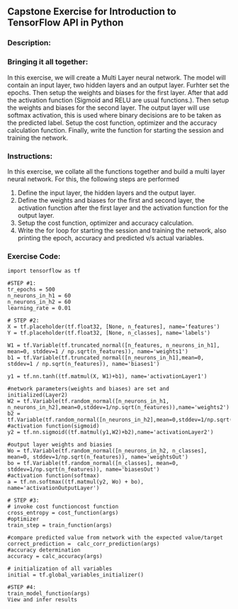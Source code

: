 ## Capstone Exercise for Introduction to TensorFlow API in Python
### Description:
### Bringing it all together:
In this exercise, we will create a Multi Layer neural network. The model will contain an input layer, two hidden layers and an output layer. Furhter set the epochs. Then setup the weights and biases for the first layer. After that add the activation function (Sigmoid and RELU are usual functions.). Then setup the weights and biases for the second layer. The output layer will use softmax activation, this is used where binary decisions are to be taken as the predicted label. Setup the cost function, optimizer and the accuracy calculation function. Finally, write the function for starting the session and training the network.

### Instructions:

In this exercise, we collate all the functions together and build a multi layer neural network. For this, the following steps are performed

1. Define the input layer, the hidden layers and the output layer.
2. Define the weights and biases for the first and second layer, the activation function after the first layer and the activation function for the output layer.
3. Setup the cost function, optimizer and accuracy calculation.
4. Write the for loop for starting the session and training the network, also printing the epoch, accuracy and predicted v/s actual variables.

### Exercise Code:


```
import tensorflow as tf

#STEP #1:
tr_epochs = 500
n_neurons_in_h1 = 60
n_neurons_in_h2 = 60
learning_rate = 0.01

# STEP #2: 
X = tf.placeholder(tf.float32, [None, n_features], name='features')
Y = tf.placeholder(tf.float32, [None, n_classes], name='labels')

W1 = tf.Variable(tf.truncated_normal([n_features, n_neurons_in_h1], mean=0, stddev=1 / np.sqrt(n_features)), name='weights1')
b1 = tf.Variable(tf.truncated_normal([n_neurons_in_h1],mean=0, stddev=1 / np.sqrt(n_features)), name='biases1')

y1 = tf.nn.tanh((tf.matmul(X, W1)+b1), name='activationLayer1')

#network parameters(weights and biases) are set and initialized(Layer2)
W2 = tf.Variable(tf.random_normal([n_neurons_in_h1, n_neurons_in_h2],mean=0,stddev=1/np.sqrt(n_features)),name='weights2')
b2 = tf.Variable(tf.random_normal([n_neurons_in_h2],mean=0,stddev=1/np.sqrt(n_features)),name='biases2')
#activation function(sigmoid)
y2 = tf.nn.sigmoid((tf.matmul(y1,W2)+b2),name='activationLayer2')

#output layer weights and biasies
Wo = tf.Variable(tf.random_normal([n_neurons_in_h2, n_classes], mean=0, stddev=1/np.sqrt(n_features)), name='weightsOut')
bo = tf.Variable(tf.random_normal([n_classes], mean=0, stddev=1/np.sqrt(n_features)), name='biasesOut')
#activation function(softmax)
a = tf.nn.softmax((tf.matmul(y2, Wo) + bo), name='activationOutputLayer')

# STEP #3: 
# invoke cost functioncost function
cross_entropy = cost_function(args)
#optimizer
train_step = train_function(args)

#compare predicted value from network with the expected value/target
correct_prediction =  calc_corr_prediction(args)
#accuracy determination
accuracy = calc_accuracy(args)

# initialization of all variables
initial = tf.global_variables_initializer()

#STEP #4:
train_model_function(args)
View and infer results
```

